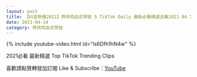 ```yaml
---
layout: post
title: 【抖音熱搜2021】蒋欣鸡血式带娃 5 TikTok Daily 最新必看精選合集2021 04 14
date: 2021-04-14
category: 蒋欣鸡血式带娃
---
```


{% include youtube-video.html id="ls6Dfh1hN4w" %}

2021必看 最新精選 Top TikTok Trending Clips

喜歡請點贊轉發加訂閱 Like & Subscribe：[YouTube](https://www.youtube.com/channel/UCAoR7VcanIPd04uEq_GIylA/videos)

